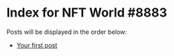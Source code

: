 # Index for NFT World #8883
Posts will be displayed in the order below:

- [Your first post](./001-first.md)

